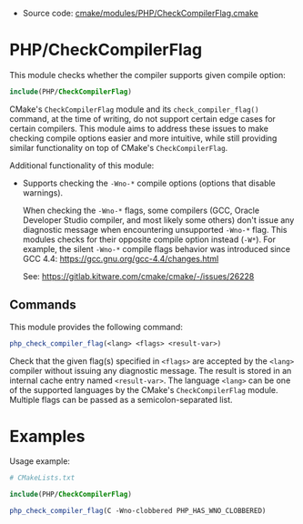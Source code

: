 <!-- This is auto-generated file. -->
* Source code: [cmake/modules/PHP/CheckCompilerFlag.cmake](https://github.com/petk/php-build-system/blob/master/cmake/cmake/modules/PHP/CheckCompilerFlag.cmake)

# PHP/CheckCompilerFlag

This module checks whether the compiler supports given compile option:

```cmake
include(PHP/CheckCompilerFlag)
```

CMake's `CheckCompilerFlag` module and its `check_compiler_flag()` command, at
the time of writing, do not support certain edge cases for certain compilers.
This module aims to address these issues to make checking compile options easier
and more intuitive, while still providing similar functionality on top of
CMake's `CheckCompilerFlag`.

Additional functionality of this module:

* Supports checking the `-Wno-*` compile options (options that disable
  warnings).

  When checking the `-Wno-*` flags, some compilers (GCC, Oracle Developer Studio
  compiler, and most likely some others) don't issue any diagnostic message when
  encountering unsupported `-Wno-*` flag. This modules checks for their opposite
  compile option instead (`-W*`). For example, the silent `-Wno-*` compile flags
  behavior was introduced since GCC 4.4:
  https://gcc.gnu.org/gcc-4.4/changes.html

  See: https://gitlab.kitware.com/cmake/cmake/-/issues/26228

## Commands

This module provides the following command:

```cmake
php_check_compiler_flag(<lang> <flags> <result-var>)
```

Check that the given flag(s) specified in `<flags>` are accepted by the `<lang>`
compiler without issuing any diagnostic message. The result is stored in an
internal cache entry named `<result-var>`. The language `<lang>` can be one of
the supported languages by the CMake's `CheckCompilerFlag` module. Multiple
flags can be passed as a semicolon-separated list.

# Examples

Usage example:

```cmake
# CMakeLists.txt

include(PHP/CheckCompilerFlag)

php_check_compiler_flag(C -Wno-clobbered PHP_HAS_WNO_CLOBBERED)
```
